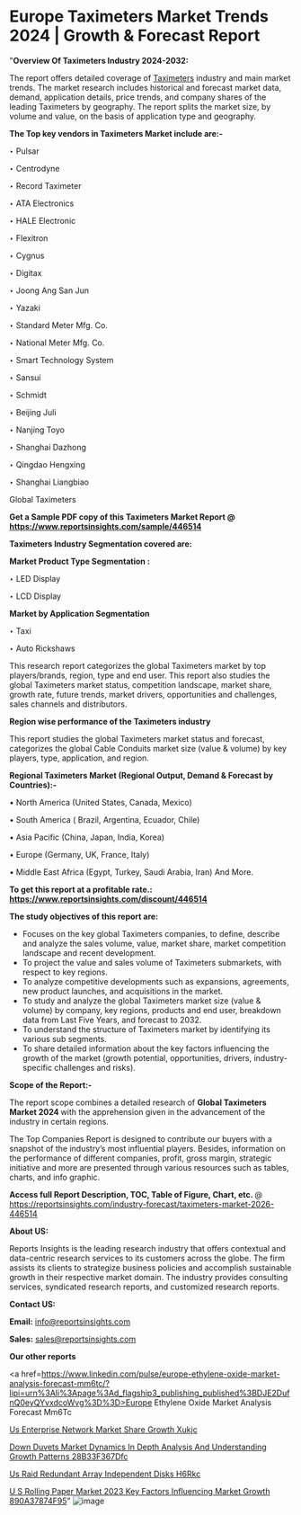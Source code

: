 # Europe Taximeters Market Trends 2024 | Growth & Forecast Report

"<strong>Overview Of Taximeters Industry 2024-2032:</strong>

The report offers detailed coverage of <a href=https://www.reportsinsights.com/sample/446514>Taximeters</a> industry and main market trends. The market research includes historical and forecast market data, demand, application details, price trends, and company shares of the leading Taximeters by geography. The report splits the market size, by volume and value, on the basis of application type and geography.

<strong>The Top key vendors in Taximeters Market include are:- </strong>

‣ Pulsar

‣ Centrodyne

‣ Record Taximeter

‣ ATA Electronics

‣ HALE Electronic

‣ Flexitron

‣ Cygnus

‣ Digitax

‣ Joong Ang San Jun

‣ Yazaki

‣ Standard Meter Mfg. Co.

‣ National Meter Mfg. Co.

‣ Smart Technology System

‣ Sansui

‣ Schmidt

‣ Beijing Juli

‣ Nanjing Toyo

‣ Shanghai Dazhong

‣ Qingdao Hengxing

‣ Shanghai Liangbiao

Global Taximeters

<strong>Get a Sample PDF copy of this Taximeters Market Report </strong><strong>@ <a href=https://www.reportsinsights.com/sample/446514 style=color:#0000ff;>https://www.reportsinsights.com/sample/446514</a> </strong>

<strong>Taximeters Industry Segmentation covered are:</strong>

<strong>Market Product Type Segmentation :</strong>

‣ LED Display

‣ LCD Display

<strong>Market by Application Segmentation</strong>

‣ Taxi

‣ Auto Rickshaws

This research report categorizes the global Taximeters market by top players/brands, region, type and end user. This report also studies the global Taximeters market status, competition landscape, market share, growth rate, future trends, market drivers, opportunities and challenges, sales channels and distributors.

<strong>Region wise performance of the Taximeters industry</strong><strong> </strong>

This report studies the global Taximeters market status and forecast, categorizes the global Cable Conduits market size (value &amp; volume) by key players, type, application, and region. 

<strong>Regional Taximeters Market (Regional Output, Demand &amp; Forecast by Countries):-</strong>

• North America (United States, Canada, Mexico)

• South America ( Brazil, Argentina, Ecuador, Chile)

• Asia Pacific (China, Japan, India, Korea)

• Europe (Germany, UK, France, Italy)

• Middle East Africa (Egypt, Turkey, Saudi Arabia, Iran) And More.

<strong>To get this report at a profitable rate.: <a href=https://www.reportsinsights.com/discount/446514 style=color:#0000ff;>https://www.reportsinsights.com/discount/446514</a></strong>

<strong>The study objectives of this report are:</strong>
<ul>
  <li>Focuses on the key global Taximeters companies, to define, describe and analyze the sales volume, value, market share, market competition landscape and recent development.</li>
  <li>To project the value and sales volume of Taximeters submarkets, with respect to key regions.</li>
  <li>To analyze competitive developments such as expansions, agreements, new product launches, and acquisitions in the market.</li>
  <li>To study and analyze the global Taximeters market size (value &amp; volume) by company, key regions, products and end user, breakdown data from Last Five Years, and forecast to 2032.</li>
  <li>To understand the structure of Taximeters market by identifying its various sub segments.</li>
  <li>To share detailed information about the key factors influencing the growth of the market (growth potential, opportunities, drivers, industry-specific challenges and risks).</li>
</ul>
<strong>Scope of the Report:-</strong><strong> </strong>

The report scope combines a detailed research of <strong>Global Taximeters Market 2024 </strong>with the apprehension given in the advancement of the industry in certain regions.

The Top Companies Report is designed to contribute our buyers with a snapshot of the industry’s most influential players. Besides, information on the performance of different companies, profit, gross margin, strategic initiative and more are presented through various resources such as tables, charts, and info graphic.

<strong>Access full Report Description, TOC, Table of Figure, Chart, etc. </strong>@   <a href=https://reportsinsights.com/industry-forecast/taximeters-market-2026-446514 style=color:#0000ff;>https://reportsinsights.com/industry-forecast/taximeters-market-2026-446514</a>

<strong>About US:</strong>

Reports Insights is the leading research industry that offers contextual and data-centric research services to its customers across the globe. The firm assists its clients to strategize business policies and accomplish sustainable growth in their respective market domain. The industry provides consulting services, syndicated research reports, and customized research reports.

<strong>Contact US:</strong>

<p class=""""><b>Email:</b> <a href=mailto:info@reportsinsights.com>info@reportsinsights.com</a></p>
<p class=""""><b>Sales:</b> <a href=mailto:sales@reportsinsights.com>sales@reportsinsights.com</a></p>

<strong>Our other reports</strong>

<a href=https://www.linkedin.com/pulse/europe-ethylene-oxide-market-analysis-forecast-mm6tc/?lipi=urn%3Ali%3Apage%3Ad_flagship3_publishing_published%3BDJE2DufnQ0eyQYvxdcoWvg%3D%3D>Europe Ethylene Oxide Market Analysis Forecast Mm6Tc</a>

<a href=https://www.linkedin.com/pulse/us-enterprise-network-market-share-growth-xukjc/>Us Enterprise Network Market Share Growth Xukjc</a>

<a href=https://medium.com/@aneetapatil1234/down-duvets-market-dynamics-in-depth-analysis-and-understanding-growth-patterns-28b33f367dfc>Down Duvets Market Dynamics In Depth Analysis And Understanding Growth Patterns 28B33F367Dfc</a>

<a href=https://www.linkedin.com/pulse/us-raid-redundant-array-independent-disks-h6rkc/>Us Raid Redundant Array Independent Disks H6Rkc</a>

<a href=https://medium.com/@g65914336/u-s-rolling-paper-market-2023-key-factors-influencing-market-growth-890a37874f95>U S Rolling Paper Market 2023 Key Factors Influencing Market Growth 890A37874F95</a>"
![image](https://github.com/Reportsinsights123/RIgrowth/assets/158415881/c3643cd6-7540-4988-bf4d-a1b653c1defb)
